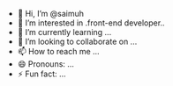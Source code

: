 - 👋 Hi, I’m @saimuh
- 👀 I’m interested in .front-end developer..
- 🌱 I’m currently learning ...
- 💞️ I’m looking to collaborate on ...
- 📫 How to reach me ...
- 😄 Pronouns: ...
- ⚡ Fun fact: ...

<!---
saimuh/saimuh is a ✨ special ✨ repository because its `README.md` (this file) appears on your GitHub profile.
You can click the Preview link to take a look at your changes.
--->
